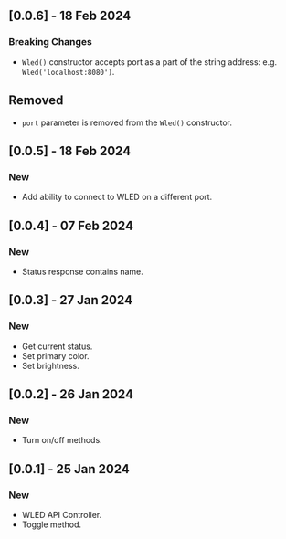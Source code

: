 ## [0.0.6] - 18 Feb 2024

### Breaking Changes
- `Wled()` constructor accepts port as a part of the string address:
e.g. `Wled('localhost:8080')`.

## Removed
- `port` parameter is removed from the `Wled()` constructor.


## [0.0.5] - 18 Feb 2024

### New
- Add ability to connect to WLED on a different port.


## [0.0.4] - 07 Feb 2024

### New
- Status response contains name.

## [0.0.3] - 27 Jan 2024

### New
- Get current status.
- Set primary color.
- Set brightness.

## [0.0.2] - 26 Jan 2024

### New
- Turn on/off methods.

## [0.0.1] - 25 Jan 2024

### New
- WLED API Controller.
- Toggle method.
